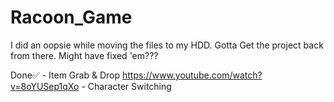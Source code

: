 # Racoon_Game
 
I did an oopsie while moving the files to my HDD.
Gotta Get the project back from there.
Might have fixed 'em???

Done✅ - Item Grab & Drop
https://www.youtube.com/watch?v=8oYUSep1qXo - Character Switching
